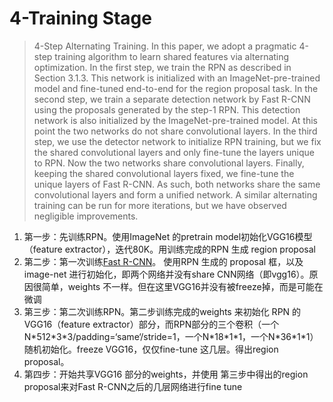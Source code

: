 # 4-Training Stage

> 4-Step Alternating Training. In this paper, we adopt a pragmatic 4-step training algorithm to learn shared features via alternating optimization. In the first step, we train the RPN as described in Section 3.1.3. This network is initialized with an ImageNet-pre-trained model and fine-tuned end-to-end for the region proposal task. In the second step, we train a separate detection network by Fast R-CNN using the proposals generated by the step-1 RPN. This detection network is also initialized by the ImageNet-pre-trained model. At this point the two networks do not share convolutional layers. In the third step, we use the detector network to initialize RPN training, but we fix the shared convolutional layers and only fine-tune the layers unique to RPN. Now the two networks share convolutional layers. Finally, keeping the shared convolutional layers fixed, we fine-tune the unique layers of Fast R-CNN. As such, both networks share the same convolutional layers and form a unified network. A similar alternating training can be run for more iterations, but we have observed negligible improvements.

1. 第一步：先训练RPN。使用ImageNet 的pretrain model初始化VGG16模型（feature extractor），迭代80K。用训练完成的RPN 生成 region proposal
2. 第二步：第一次训练[Fast R-CNN](faster-r-cnn.md)。 使用RPN 生成的 proposal 框，以及image-net 进行初始化，即两个网络并没有share CNN网络（即vgg16）。原因很简单，weights 不一样。但在这里VGG16并没有被freeze掉，而是可能在微调
3. 第三步：第二次训练RPN。第二步训练完成的weights 来初始化 RPN 的VGG16（feature extractor）部分，而RPN部分的三个卷积（一个 N\*512\*3\*3/padding=‘same‘/stride=1，一个N\*18\*1\*1，一个N\*36\*1\*1）随机初始化。freeze VGG16，仅仅fine-tune 这几层。得出region proposal。
4. 第四步：开始共享VGG16 部分的weights，并使用 第三步中得出的region proposal来对Fast R-CNN之后的几层网络进行fine tune



